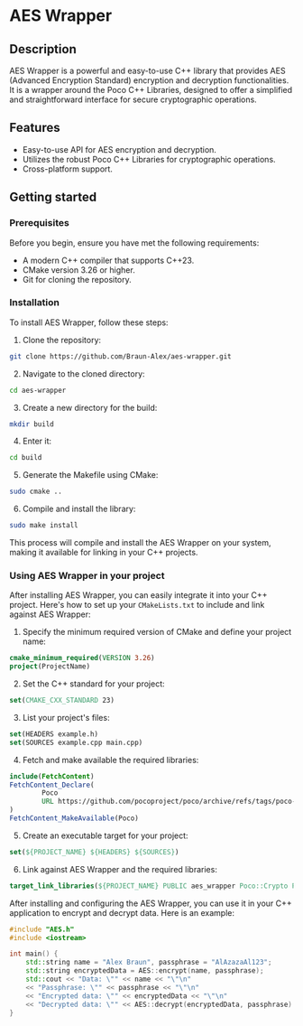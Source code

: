 # AES Wrapper

## Description

AES Wrapper is a powerful and easy-to-use C++ library that provides AES (Advanced Encryption Standard) encryption and decryption functionalities. It is a wrapper around the Poco C++ Libraries, designed to offer a simplified and straightforward interface for secure cryptographic operations.

## Features

- Easy-to-use API for AES encryption and decryption.
- Utilizes the robust Poco C++ Libraries for cryptographic operations.
- Cross-platform support.

## Getting started

### Prerequisites

Before you begin, ensure you have met the following requirements:

- A modern C++ compiler that supports C++23.
- CMake version 3.26 or higher.
- Git for cloning the repository.

### Installation

To install AES Wrapper, follow these steps:

1. Clone the repository:

```bash
git clone https://github.com/Braun-Alex/aes-wrapper.git
```

2. Navigate to the cloned directory:
```bash
cd aes-wrapper
```

3. Create a new directory for the build:
```bash
mkdir build
```

4. Enter it:
```bash
cd build
```

5. Generate the Makefile using CMake:
```bash
sudo cmake ..
```

6. Compile and install the library:
```bash
sudo make install
```

This process will compile and install the AES Wrapper on your system, making it available for linking in your C++ projects.

### Using AES Wrapper in your project

After installing AES Wrapper, you can easily integrate it into your C++ project.
Here's how to set up your `CMakeLists.txt` to include and link against AES Wrapper:

1. Specify the minimum required version of CMake and define your project name:
```cmake
cmake_minimum_required(VERSION 3.26)
project(ProjectName)
```

2. Set the C++ standard for your project:
```cmake
set(CMAKE_CXX_STANDARD 23)
```

3. List your project's files:
```cmake
set(HEADERS example.h)
set(SOURCES example.cpp main.cpp)
```

4. Fetch and make available the required libraries:
```cmake
include(FetchContent)
FetchContent_Declare(
        Poco
        URL https://github.com/pocoproject/poco/archive/refs/tags/poco-1.12.5-release.zip
)
FetchContent_MakeAvailable(Poco)
```

5. Create an executable target for your project:
```cmake
set(${PROJECT_NAME} ${HEADERS} ${SOURCES})
```

6. Link against AES Wrapper and the required libraries:
```cmake
target_link_libraries(${PROJECT_NAME} PUBLIC aes_wrapper Poco::Crypto Poco::Util)
```

After installing and configuring the AES Wrapper, you can use it in your C++ application to encrypt and decrypt data. Here is an example:
```c++
#include "AES.h"
#include <iostream>

int main() {
    std::string name = "Alex Braun", passphrase = "AlAzazaAl123";
    std::string encryptedData = AES::encrypt(name, passphrase);
    std::cout << "Data: \"" << name << "\"\n"
    << "Passphrase: \"" << passphrase << "\"\n"
    << "Encrypted data: \"" << encryptedData << "\"\n"
    << "Decrypted data: \"" << AES::decrypt(encryptedData, passphrase) << "\"";
}
```
